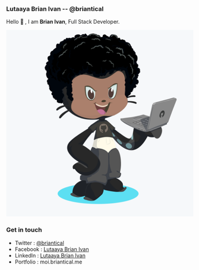 ### Lutaaya Brian Ivan -- @briantical

Hello 👋 , I am **Brian Ivan**, Full Stack Developer.

![alt text](./assets/octocat.png)

### Get in touch

- Twitter : [@briantical](https://twitter.com/briantical)
- Facebook : [Lutaaya Brian Ivan](https://www.facebook.com/lutaaya.brianivan)
- LinkedIn : [Lutaaya Brian Ivan](https://www.linkedin.com/in/lutaayabrianivan/)
- Portfolio : moi.briantical.me
<!--
**briantical/briantical** is a ✨ _special_ ✨ repository because its `README.md` (this file) appears on your GitHub profile.

Here are some ideas to get you started:

- 🔭 I’m currently working on ...
- 🌱 I’m currently learning ...
- 👯 I’m looking to collaborate on ...
- 🤔 I’m looking for help with ...
- 💬 Ask me about ...
- 📫 How to reach me: ...
- 😄 Pronouns: ...
- ⚡ Fun fact: ...
  -->
